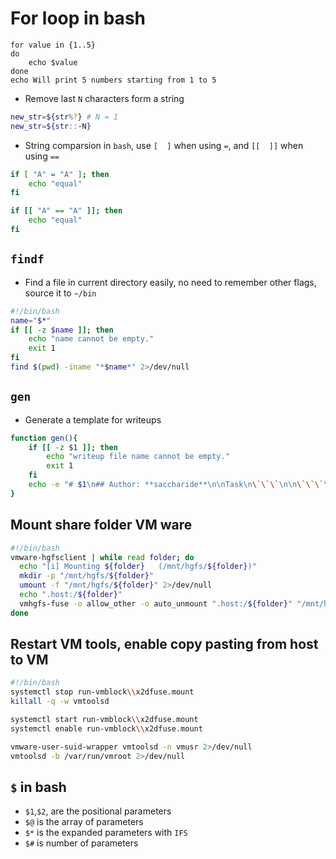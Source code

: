 # For loop in bash
```
for value in {1..5}
do
    echo $value
done
echo Will print 5 numbers starting from 1 to 5
```

* Remove last `N` characters form a string
```bash
new_str=${str%?} # N = 1
new_str=${str::-N}
```

* String comparsion in `bash`, use `[  ]` when using `=`, and `[[  ]]` when using `==`
```bash
if [ "A" = "A" ]; then
    echo "equal"
fi

if [[ "A" == "A" ]]; then
    echo "equal"
fi

```

## `findf`
* Find a file in current directory easily, no need to remember other flags, source it to `~/bin`
```bash
#!/bin/bash
name="$*"
if [[ -z $name ]]; then
    echo "name cannot be empty."
    exit 1
fi
find $(pwd) -iname "*$name*" 2>/dev/null
```

## `gen`
* Generate a template for writeups
```bash
function gen(){
    if [[ -z $1 ]]; then
        echo "writeup file name cannot be empty."
        exit 1
    fi
    echo -e "# $1\n## Author: **saccharide**\n\nTask\n\`\`\`\n\n\`\`\`\n\n## Approach\n\n## Flag\n\`\`" > "$1.md"
}
```

## Mount share folder VM ware
```bash
#!/bin/bash
vmware-hgfsclient | while read folder; do
  echo "[i] Mounting ${folder}   (/mnt/hgfs/${folder})"
  mkdir -p "/mnt/hgfs/${folder}"
  umount -f "/mnt/hgfs/${folder}" 2>/dev/null
  echo ".host:/${folder}"
  vmhgfs-fuse -o allow_other -o auto_unmount ".host:/${folder}" "/mnt/hgfs/${folder}"
done
```

## Restart VM tools, enable copy pasting from host to VM
```bash
#!/bin/bash
systemctl stop run-vmblock\\x2dfuse.mount
killall -q -w vmtoolsd

systemctl start run-vmblock\\x2dfuse.mount
systemctl enable run-vmblock\\x2dfuse.mount

vmware-user-suid-wrapper vmtoolsd -n vmusr 2>/dev/null
vmtoolsd -b /var/run/vmroot 2>/dev/null
```
## `$` in bash
* `$1`,`$2`, are the positional parameters
* `$@` is the array of parameters
* `$*` is the expanded parameters with `IFS`
* `$#` is number of parameters

